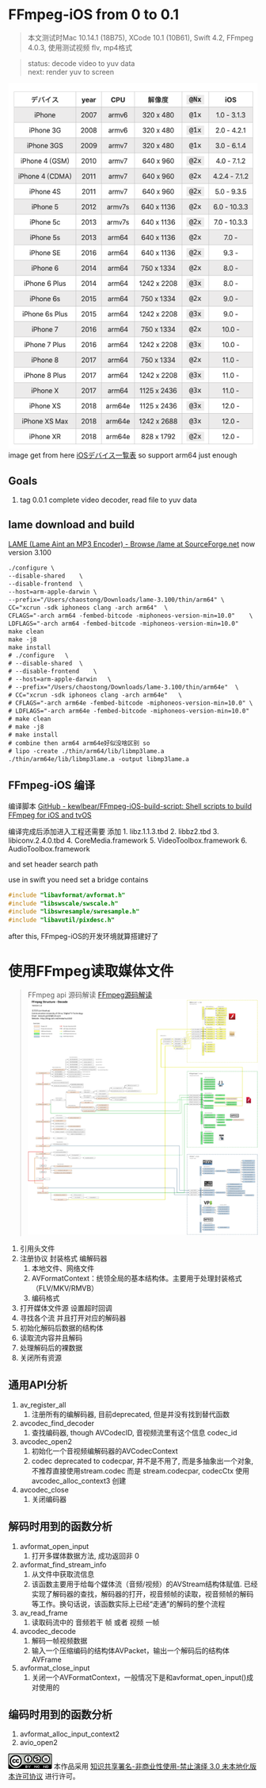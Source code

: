 # FFmpeg-iOS from 0 to 0.1
> 本文测试时Mac 10.14.1 (18B75), XCode 10.1 (10B61), Swift 4.2, FFmpeg 4.0.3, 使用测试视频 flv, mp4格式

> status: decode video to yuv data  
> next: render yuv to screen

![现有iOS设备CPU](./images/1.png)  
image get from here 
[iOSデバイス一覧表](https://qiita.com/takkyun/items/814aa45beee422a5f0c6)
so support arm64 just enough

## Goals
1. tag 0.0.1 complete video decoder, read file to yuv data

## lame download and build
[LAME (Lame Aint an MP3 Encoder) -  Browse /lame at SourceForge.net](https://sourceforge.net/projects/lame/files/lame/)
now version 3.100

``` shell
./configure	\
--disable-shared	\
--disable-frontend	\
--host=arm-apple-darwin	\
--prefix="/Users/chaostong/Downloads/lame-3.100/thin/arm64"	\
CC="xcrun -sdk iphoneos clang -arch arm64"	\
CFLAGS="-arch arm64 -fembed-bitcode -miphoneos-version-min=10.0"	\
LDFLAGS="-arch arm64 -fembed-bitcode -miphoneos-version-min=10.0"
make clean
make -j8
make install
# ./configure	\
# --disable-shared	\
# --disable-frontend	\
# --host=arm-apple-darwin	\
# --prefix="/Users/chaostong/Downloads/lame-3.100/thin/arm64e"	\
# CC="xcrun -sdk iphoneos clang -arch arm64e"	\
# CFLAGS="-arch arm64e -fembed-bitcode -miphoneos-version-min=10.0"	\
# LDFLAGS="-arch arm64e -fembed-bitcode -miphoneos-version-min=10.0"
# make clean
# make -j8
# make install
# combine then arm64 arm64e好似没啥区别 so
# lipo -create ./thin/arm64/lib/libmp3lame.a ./thin/arm64e/lib/libmp3lame.a -output libmp3lame.a

```

## FFmpeg-iOS 编译
编译脚本
[GitHub - kewlbear/FFmpeg-iOS-build-script: Shell scripts to build FFmpeg for iOS and tvOS](https://github.com/kewlbear/FFmpeg-iOS-build-script)

编译完成后添加进入工程还需要 添加
	1. libz.1.1.3.tbd
	2. libbz2.tbd
	3. libiconv.2.4.0.tbd
	4. CoreMedia.framework
	5. VideoToolbox.framework
	6. AudioToolbox.framework

and set header search path

use in swift you need set a bridge contains
``` objectivec
#include "libavformat/avformat.h"
#include "libswscale/swscale.h"
#include "libswresample/swresample.h"
#include "libavutil/pixdesc.h"
```

after this, FFmpeg-iOS的开发环境就算搭建好了


# 使用FFmpeg读取媒体文件
> FFmpeg api 源码解读 [FFmpeg源码解读](https://blog.csdn.net/leixiaohua1020/article/details/44220151)
![](./images/2.jpg)

1. 引用头文件
2. 注册协议 封装格式 编解码器
	1. 本地文件、网络文件
	2. AVFormatContext：统领全局的基本结构体。主要用于处理封装格式（FLV/MKV/RMVB）
	3. 编码格式
3. 打开媒体文件源 设置超时回调
4. 寻找各个流 并且打开对应的解码器
5. 初始化解码后数据的结构体
6. 读取流内容并且解码
7. 处理解码后的裸数据
8. 关闭所有资源

## 通用API分析
1. av_register_all
	1. 注册所有的编解码器, 目前deprecated, 但是并没有找到替代函数
2. avcodec_find_decoder
	1. 查找编码器, though AVCodecID, 音视频流里有这个信息 codec_id
3. avcodec_open2
	1. 初始化一个音视频编解码器的AVCodecContext
	2. codec deprecated to codecpar, 并不是不用了, 而是多抽象出一个对象, 不推荐直接使用stream.codec 而是 stream.codecpar, codecCtx 使用 avcodec_alloc_context3 创建
4. avcodec_close
	1. 关闭编码器

## 解码时用到的函数分析
1. avformat_open_input
	1. 打开多媒体数据方法, 成功返回非 0
2. avformat_find_stream_info
	1. 从文件中获取流信息
	2. 该函数主要用于给每个媒体流（音频/视频）的AVStream结构体赋值. 已经实现了解码器的查找，解码器的打开，视音频帧的读取，视音频帧的解码等工作。换句话说，该函数实际上已经“走通”的解码的整个流程
3. av_read_frame
	1. 读取码流中的 音频若干 帧 或者 视频 一帧
4. avcodec_decode
	1. 解码一帧视频数据
	2. 输入一个压缩编码的结构体AVPacket，输出一个解码后的结构体AVFrame
5. avformat_close_input
	1. 关闭一个AVFormatContext，一般情况下是和avformat_open_input()成对使用的

## 编码时用到的函数分析

1. avformat_alloc_input_context2
2. avio_open2


![](./images/3.png)
本作品采用 [知识共享署名-非商业性使用-禁止演绎 3.0 未本地化版本许可协议](http://creativecommons.org/licenses/by-nc-nd/3.0/) 进行许可。
